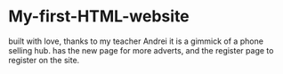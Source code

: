 # My-first-HTML-website
built with love, thanks to my teacher Andrei
it is a gimmick of a phone selling hub. has the new page for more adverts, and the register page to register on the site.
